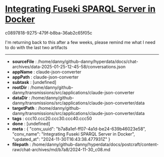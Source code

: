 # [Integrating Fuseki SPARQL Server in Docker](https://claude.ai/chat/b7a8a1ef-ff07-4a1d-be24-639b46023e58)

c0897818-9275-479f-b8ba-36ab2c65f05c

I'm returning back to this after a few weeks, please remind me what I need to do with the last two artifacts

---

* **sourceFile** : /home/danny/github-danny/hyperdata/docs/chat-archives/data-2025-01-25-12-45-58/conversations.json
* **appName** : claude-json-converter
* **appPath** : claude-json-converter
* **subtask** : [undefined]
* **rootDir** : /home/danny/github-danny/transmissions/src/applications/claude-json-converter
* **dataDir** : /home/danny/github-danny/transmissions/src/applications/claude-json-converter/data
* **targetPath** : /home/danny/github-danny/transmissions/src/applications/claude-json-converter/data
* **tags** : ccc10.ccc20.ccc30.ccc40.ccc50
* **done** : [undefined]
* **meta** : {
  "conv_uuid": "b7a8a1ef-ff07-4a1d-be24-639b46023e58",
  "conv_name": "Integrating Fuseki SPARQL Server in Docker",
  "updated_at": "2024-11-30T16:43:38.477931Z"
}
* **filepath** : /home/danny/github-danny/hyperdata/docs/postcraft/content-raw/chat-archives/md/b7a8/2024-11-30_c08.md